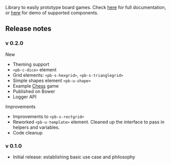 Library to easily prototype board games. Check [here](https://garysoed.github.com/protoboard) for full documentation, or [here](https://garysoed.github.com/protoboard/ex/all/index.html) for demo of supported components.


## Release notes
### v 0.2.0
New
- Theming support
- `<pb-c-dice>` element
- Grid elements: `<pb-s-hexgrid>`, `<pb-s-trianglegrid>`
- Simple shapes element `<pb-u-shape>`
- Example [Chess](https://github.com/garysoed/protoboard-chess) game
- Published on Bower
- Logger API

Improvements
- Improvements to `<pb-s-rectgrid>`
- Reworked `<pb-u-template>` element. Cleaned up the interface to pass in helpers and variables.
- Code cleanup

### v 0.1.0
- Initial release: establishing basic use case and philosophy

